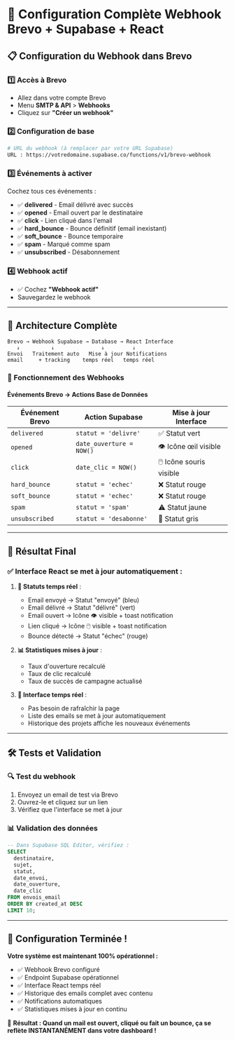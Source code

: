 # 🚀 Configuration Complète Webhook Brevo + Supabase + React

## 📋 Configuration du Webhook dans Brevo

### 1️⃣ Accès à Brevo
- Allez dans votre compte Brevo
- Menu **SMTP & API** > **Webhooks**
- Cliquez sur **"Créer un webhook"**

### 2️⃣ Configuration de base
```bash
# URL du webhook (à remplacer par votre URL Supabase)
URL : https://votredomaine.supabase.co/functions/v1/brevo-webhook
```

### 3️⃣ Événements à activer
Cochez tous ces événements :
- ✅ **delivered** - Email délivré avec succès
- ✅ **opened** - Email ouvert par le destinataire
- ✅ **click** - Lien cliqué dans l'email
- ✅ **hard_bounce** - Bounce définitif (email inexistant)
- ✅ **soft_bounce** - Bounce temporaire
- ✅ **spam** - Marqué comme spam
- ✅ **unsubscribed** - Désabonnement

### 4️⃣ Webhook actif
- ✅ Cochez **"Webhook actif"**
- Sauvegardez le webhook

---

## 🔧 Architecture Complète

```
Brevo → Webhook Supabase → Database → React Interface
   ↓          ↓               ↓         ↓
Envoi   Traitement auto   Mise à jour Notifications
email     + tracking    temps réel   temps réel
```

### 📡 Fonctionnement des Webhooks

#### **Événements Brevo → Actions Base de Données**

| Événement Brevo | Action Supabase | Mise à jour Interface |
|----------------|-----------------|----------------------|
| `delivered` | `statut = 'delivre'` | ✅ Statut vert |
| `opened` | `date_ouverture = NOW()` | 👁️ Icône œil visible |
| `click` | `date_clic = NOW()` | 🖱️ Icône souris visible |
| `hard_bounce` | `statut = 'echec'` | ❌ Statut rouge |
| `soft_bounce` | `statut = 'echec'` | ❌ Statut rouge |
| `spam` | `statut = 'spam'` | ⚠️ Statut jaune |
| `unsubscribed` | `statut = 'desabonne'` | 🚫 Statut gris |

---

## 🎯 Résultat Final

### ✅ **Interface React se met à jour automatiquement** :

1. **📧 Statuts temps réel** :
   - Email envoyé → Statut "envoyé" (bleu)
   - Email délivré → Statut "délivré" (vert)
   - Email ouvert → Icône 👁️ visible + toast notification
   - Lien cliqué → Icône 🖱️ visible + toast notification
   - Bounce détecté → Statut "échec" (rouge)

2. **📊 Statistiques mises à jour** :
   - Taux d'ouverture recalculé
   - Taux de clic recalculé
   - Taux de succès de campagne actualisé

3. **🔄 Interface temps réel** :
   - Pas besoin de rafraîchir la page
   - Liste des emails se met à jour automatiquement
   - Historique des projets affiche les nouveaux événements

---

## 🛠️ Tests et Validation

### 🔍 **Test du webhook**
1. Envoyez un email de test via Brevo
2. Ouvrez-le et cliquez sur un lien
3. Vérifiez que l'interface se met à jour

### 📊 **Validation des données**
```sql
-- Dans Supabase SQL Editor, vérifiez :
SELECT
  destinataire,
  sujet,
  statut,
  date_envoi,
  date_ouverture,
  date_clic
FROM envois_email
ORDER BY created_at DESC
LIMIT 10;
```

---

## 🎉 **Configuration Terminée !**

**Votre système est maintenant 100% opérationnel :**
- ✅ Webhook Brevo configuré
- ✅ Endpoint Supabase opérationnel
- ✅ Interface React temps réel
- ✅ Historique des emails complet avec contenu
- ✅ Notifications automatiques
- ✅ Statistiques mises à jour en continu

🎊 **Résultat : Quand un mail est ouvert, cliqué ou fait un bounce, ça se reflète INSTANTANÉMENT dans votre dashboard !**